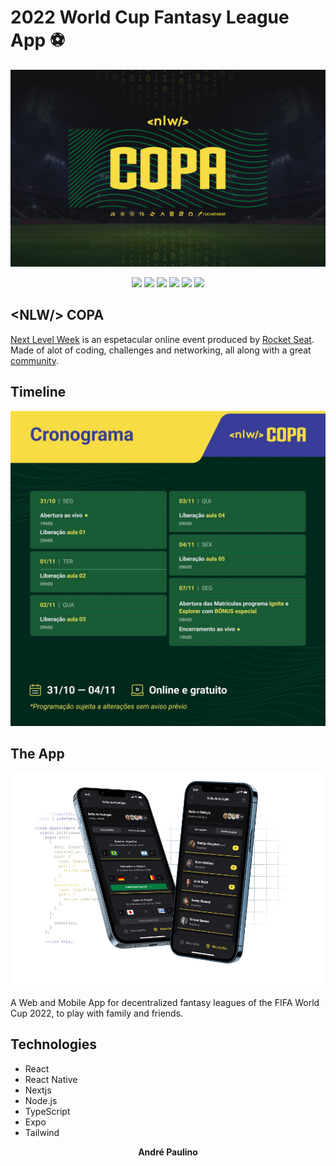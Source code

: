 # 2022 World Cup Fantasy League App ⚽

![World Cup 2022 fantasy iphone mockup](/wallpapers/1400x900.png)

<p align="center">
	<img src="https://img.shields.io/badge/next.js-000000?style=for-the-badge&logo=nextdotjs&logoColor=white"><img>
	<img src="https://img.shields.io/badge/React-20232A?style=for-the-badge&logo=react&logoColor=61DAFB"><img>
	<img src="https://img.shields.io/badge/React_Native-20232A?style=for-the-badge&logo=react&logoColor=61DAFB"><img>
	<img src="https://img.shields.io/badge/TypeScript-007ACC?style=for-the-badge&logo=typescript&logoColor=white"><img>
	<img src="https://img.shields.io/badge/Expo-1B1F23?style=for-the-badge&logo=expo&logoColor=white"><img>
	<img src="https://img.shields.io/badge/Tailwind_CSS-38B2AC?style=for-the-badge&logo=tailwind-css&logoColor=white"><img>
</p>

## <NLW\/> COPA
[Next Level Week](https://lp.rocketseat.com.br/nlw) is an espetacular online event produced by [Rocket Seat](https://www.rocketseat.com.br/). Made of alot of coding, challenges and networking, all along with a great [community](https://discord.gg/rocketseat).

## Timeline
![event timeline](/images/nlw_cronograma.jpg)

## The App
![2022 World Cup fantasy iphone mockup](/images/world_cup_fantasy_mockup.png)

A Web and Mobile App for decentralized fantasy leagues of the FIFA World Cup 2022, to play with family and friends.

## Technologies
* React
* React Native
* Nextjs
* Node.js
* TypeScript
* Expo
* Tailwind

<p align="center">
	<b>
		André Paulino
	</b>
</p>
